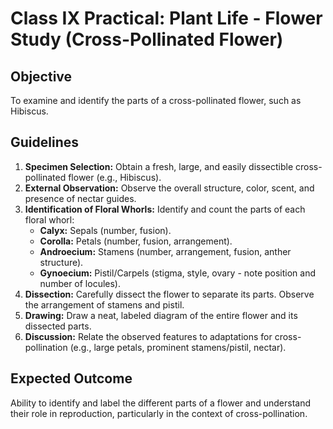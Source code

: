 # Class IX Practical: Plant Life - Flower Study (Cross-Pollinated Flower)

## Objective
To examine and identify the parts of a cross-pollinated flower, such as Hibiscus.

## Guidelines
1.  **Specimen Selection:** Obtain a fresh, large, and easily dissectible cross-pollinated flower (e.g., Hibiscus).
2.  **External Observation:** Observe the overall structure, color, scent, and presence of nectar guides.
3.  **Identification of Floral Whorls:** Identify and count the parts of each floral whorl:
    *   **Calyx:** Sepals (number, fusion).
    *   **Corolla:** Petals (number, fusion, arrangement).
    *   **Androecium:** Stamens (number, arrangement, fusion, anther structure).
    *   **Gynoecium:** Pistil/Carpels (stigma, style, ovary - note position and number of locules).
4.  **Dissection:** Carefully dissect the flower to separate its parts. Observe the arrangement of stamens and pistil.
5.  **Drawing:** Draw a neat, labeled diagram of the entire flower and its dissected parts.
6.  **Discussion:** Relate the observed features to adaptations for cross-pollination (e.g., large petals, prominent stamens/pistil, nectar).

## Expected Outcome
Ability to identify and label the different parts of a flower and understand their role in reproduction, particularly in the context of cross-pollination.